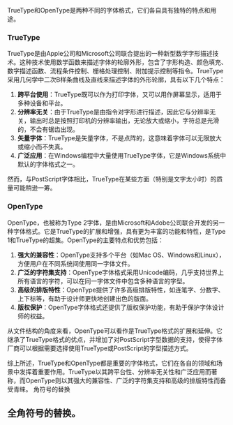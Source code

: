 TrueType和OpenType是两种不同的字体格式，它们各自具有独特的特点和用途。

### TrueType

TrueType是由Apple公司和Microsoft公司联合提出的一种新型数学字形描述技术。这种技术使用数学函数来描述字体的轮廓外形，包含了字形构造、颜色填充、数字描述函数、流程条件控制、栅格处理控制、附加提示控制等指令。TrueType采用几何学中二次B样条曲线及直线来描述字体的外形轮廓，具有以下几个特点：

1. **跨平台使用**：TrueType既可以作为打印字体，又可以用作屏幕显示，适用于多种设备和平台。
2. **分辨率无关**：由于TrueType是由指令对字形进行描述，因此它与分辨率无关，输出时总是按照打印机的分辨率输出，无论放大或缩小，字符总是光滑的，不会有锯齿出现。
3. **矢量字体**：TrueType是矢量字体，不是点阵的，这意味着字体可以无限放大或缩小而不失真。
4. **广泛应用**：在Windows编程中大量使用TrueType字体，它是Windows系统中默认的字体格式之一。

然而，与PostScript字体相比，TrueType在某些方面（特别是文字太小时）的质量可能稍逊一筹。

### OpenType

OpenType，也被称为Type 2字体，是由Microsoft和Adobe公司联合开发的另一种字体格式。它是TrueType的扩展和增强，具有更为丰富的功能和特性，是Type 1和TrueType的超集。OpenType的主要特点和优势包括：

1. **强大的兼容性**：OpenType支持多个平台（如Mac OS、Windows和Linux），方便用户在不同系统间使用同一字体文件。
2. **广泛的字符集支持**：OpenType字体格式采用Unicode编码，几乎支持世界上所有语言的字符，可以在同一字体文件中包含多种语言的字型。
3. **高级的排版特性**：OpenType提供了许多高级排版特性，如连笔字、分数字、上下标等，有助于设计师更快地创建出色的版面。
4. **版权保护**：OpenType字体格式还提供了版权保护功能，有助于保护字体设计师的权益。

从文件结构的角度来看，OpenType可以看作是TrueType格式的扩展和延伸。它继承了TrueType格式的优点，并增加了对PostScript字型数据的支持，使得字体厂商可以根据需要选择使用TrueType或PostScript的字型描述方式。

综上所述，TrueType和OpenType都是重要的字体格式，它们在各自的领域和场景中发挥着重要作用。TrueType以其跨平台性、分辨率无关性和广泛应用而著称，而OpenType则以其强大的兼容性、广泛的字符集支持和高级的排版特性而备受青睐。
角符号的替换

## 全角符号的替换。
